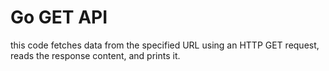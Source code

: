 # Go GET API
this code fetches data from the specified URL using an HTTP GET request,
 reads the response content, and prints it.
